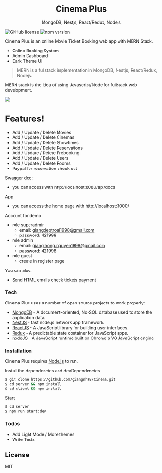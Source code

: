 <h1 align="center">
Cinema Plus
</h1>
<p align="center">
MongoDB, Nestjs, React/Redux, Nodejs
</p>

[![GitHub license](https://img.shields.io/badge/license-MIT-blue.svg)](https://github.com/facebook/react/blob/master/LICENSE) [![npm version](https://img.shields.io/npm/v/react.svg?style=flat)](https://www.npmjs.com/package/react) 


Cinema Plus is an online Movie Ticket Booking web app with MERN Stack.

  - Online Booking System
  - Admin Dashboard
  - Dark Theme UI


> MERN is a fullstack implementation in MongoDB, Nestjs, React/Redux, Nodejs.

MERN stack is the idea of using Javascript/Node for fullstack web development.

<img src="https://i.ibb.co/XJD99ZY/mern.png" />

# Features!

  - Add / Update / Delete Movies
  - Add / Update / Delete Cinemas
  - Add / Update / Delete Showtimes
  - Add / Update / Delete Reservations
  - Add / Update / Delete Prebooking
  - Add / Update / Delete Users
  - Add / Update / Delete Rooms
  - Paypal for reservation check out
 
Swagger doc:
- you can access with http://localhost:8080/api/docs

App
- you can access the home page with http://localhost:3000/

Account for demo
- role superadmin
    - email: giangdeptroai1998@gmail.com
    - password: 421998
- role admin
    - email: giang.hong.nguyen1998@gmail.com
    - password: 421998
- role guest
    - create in register page

You can also:
  - Send HTML emails check tickets payment 

### Tech
Cinema Plus uses a number of open source projects to work properly:
* [MongoDB](https://www.mongodb.com/) - A document-oriented, No-SQL database used to store the application data.
* [NestJS](https://nestjs.com/) - fast node.js network app framework.
* [ReactJS](https://reactjs.org/) - A JavaScript library for building user interfaces.
* [Redux](https://redux.js.org/) - A predictable state container for JavaScript apps.
* [nodeJS](https://nodejs.org/) - A JavaScript runtime built on Chrome's V8 JavaScript engine

### Installation

Cinema Plus requires [Node.js](https://nodejs.org/)  to run.

Install the dependencies and devDependencies

```sh
$ git clone https://github.com/giangnh98/Cinema.git
$ cd server && npm install
$ cd client && npm install
```

Start
```sh
$ cd server
$ npm run start:dev
```
### Todos

 - Add Light Mode / More themes
 - Write Tests

License
----

MIT
